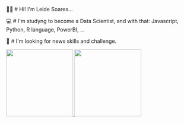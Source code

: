 👩‍💻 # Hi! I'm Leide Soares...

💻 # I'm studyng to become a Data Scientist, and with that: Javascript, Python, R language, PowerBI, ...

🔎 # I'm looking for news skills and challenge.


<div>
  <a href = "https://www.linkedin.com/in/marileidesoaressilva/">
  <img height="180cm" src="https://github-readme-stats.vercel.app/api?username=anuraghazra&theme=dark&show_icons=true">
  <img height="180cm" src="https://github-readme-stats.vercel.app/api/top-langs/?username=MarileideSoaresSilva-compact&langs_count-4&theme=dark&show_icons=true">
</div>

